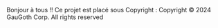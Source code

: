 Bonjour à tous !! Ce projet est placé sous Copyright : 
Copyright © 2024 GauGoth Corp. All rights reserved
